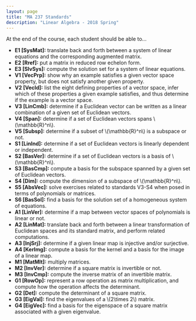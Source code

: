 ```yaml
---
layout: page
title: "MA 237 Standards"
description: "Linear Algebra - 2018 Spring"
---
```


At the end of the course, each student should be able to...

- **E1 [SysMat]:**
  translate back and forth between a system of linear equations
  and the corresponding augmented matrix.
- **E2 [Rref]:**
  put a matrix in reduced row echelon form.
- **E3 [SlvSys]:**
  compute the solution set for a system of linear equations.
- **V1 [VecPrp]:**
  show why an example satisfies a given vector space property, but does not satisfy another given property.
- **V2 [VecId]:**
  list the eight defining properties of a vector space, infer which of these properties a given example satisfies, and thus determine if the example is a vector space.
- **V3 [LinCmb]:**
  determine if a Euclidean vector can be written as a linear combination of a given set of Euclidean vectors.
- **V4 [Span]:**
  determine if a set of Euclidean vectors spans \\(\mathbb{R}^n\\).
- **V5 [Subsp]:**
  determine if a subset of \\(\mathbb{R}^n\\) is a subspace or not.
- **S1 [LinInd]:**
  determine if a set of Euclidean vectors is linearly dependent or
  independent.
- **S2 [BasVer]:**
  determine if a set of Euclidean vectors is a basis of \\(\mathbb{R}^n\\).
- **S3 [BasCmp]:**
  compute a basis for the subspace spanned by a given set of Euclidean
  vectors.
- **S4 [Dim]:**
  compute the dimension of a subspace of \\(\mathbb{R}^n\\).
- **S5 [AbsVec]:**
  solve exercises related to standards V3-S4 when posed in terms of
  polynomials or matrices.
- **S6 [BasSol]:**
  find a basis for the solution set of a homogeneous system of equations.
- **A1 [LinVer]:**
  determine if a map between vector spaces of polynomials is linear or not.
- **A2 [LinMat]:**
  translate back and forth between a
  linear transformation of Euclidean spaces and its standard matrix, and
  perform related computations.
- **A3 [InjSrj]:**
  determine if a given linear map is injective and/or surjective.
- **A4 [KerImg]:**
  compute a basis for the kernel and a basis for the image of a linear map.
- **M1 [MatMlt]:**
  multiply matrices.
- **M2 [InvVer]:**
  determine if a square matrix is invertible or not.
- **M3 [InvCmp]:**
  compute the inverse matrix of an invertible matrix.
- **G1 [RowOp]:**
  represent a row operation as matrix multiplication, and compute how the operation affects the determinant.
- **G2 [Det]:**
  compute the determinant of a square matrix.
- **G3 [EigVal]:**
  find the eigenvalues of a \\(2\times 2\\) matrix.
- **G4 [EigVec]:**
  find a basis for the eigenspace of a square matrix associated with a given eigenvalue.
